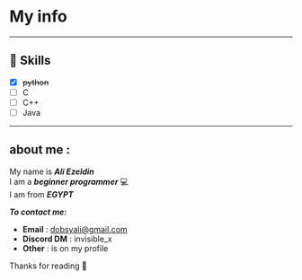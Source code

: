 # My info 
***
## 💪 Skills 
- [x] ~~python~~
- [ ] C
- [ ] C++
- [ ] Java 
***
 ## about me :  
 My name is ***Ali Ezeldin***      
 I am a ***beginner programmer*** 💻       
 I am from ***EGYPT***  
 
***To contact me:***
* **Email** : dobsyali@gmail.com 
* **Discord DM** : invisible_x
* **Other** : is on my profile

Thanks for reading 🙂
 
